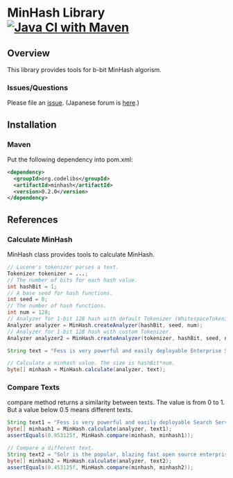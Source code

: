MinHash Library
[![Java CI with Maven](https://github.com/codelibs/minhash/actions/workflows/maven.yml/badge.svg)](https://github.com/codelibs/minhash/actions/workflows/maven.yml)
=======================

## Overview

This library provides tools for b-bit MinHash algorism.

### Issues/Questions

Please file an [issue](https://github.com/codelibs/minhash/issues "issue").
(Japanese forum is [here](https://github.com/codelibs/codelibs-ja-forum "here").)

## Installation

### Maven

Put the following dependency into pom.xml:

```xml
<dependency>
  <groupId>org.codelibs</groupId>
  <artifactId>minhash</artifactId>
  <version>0.2.0</version>
</dependency>
```

## References

### Calculate MinHash

MinHash class provides tools to calculate MinHash.

```java
// Lucene's tokenizer parses a text.
Tokenizer tokenizer = ...;
// The number of bits for each hash value.
int hashBit = 1;
// A base seed for hash functions.
int seed = 0;
// The number of hash functions.
int num = 128;
// Analyzer for 1-bit 128 hash with default Tokenizer (WhitespaceTokenizer).
Analyzer analyzer = MinHash.createAnalyzer(hashBit, seed, num);
// Analyzer for 1-bit 128 hash with custom Tokenizer.
Analyzer analyzer2 = MinHash.createAnalyzer(tokenizer, hashBit, seed, num);

String text = "Fess is very powerful and easily deployable Enterprise Search Server.";

// Calculate a minhash value. The size is hashBit*num.
byte[] minhash = MinHash.calculate(analyzer, text);
```

### Compare Texts

compare method returns a similarity between texts.
The value is from 0 to 1.
But a value below 0.5 means different texts.

```java
String text1 = "Fess is very powerful and easily deployable Search Server.";
byte[] minhash1 = MinHash.calculate(analyzer, text1);
assertEquals(0.953125f, MinHash.compare(minhash, minhash1));

// Compare a different text.
String text2 = "Solr is the popular, blazing fast open source enterprise search platform";
byte[] minhash2 = MinHash.calculate(analyzer, text2);
assertEquals(0.453125f, MinHash.compare(minhash, minhash2));
```
